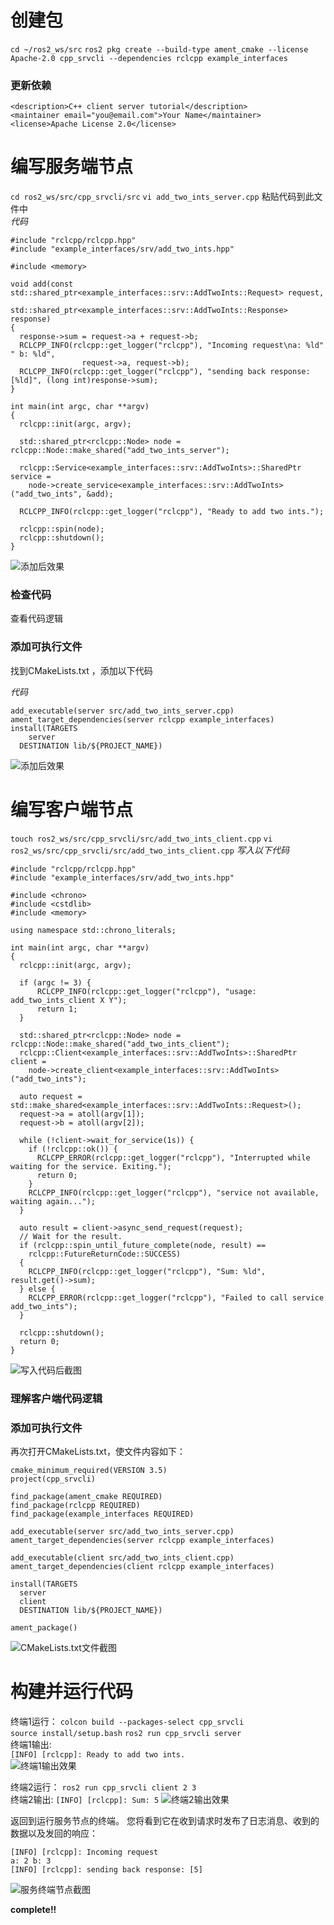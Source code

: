 # 创建包
`cd ~/ros2_ws/src`
`ros2 pkg create --build-type ament_cmake --license Apache-2.0 cpp_srvcli --dependencies rclcpp example_interfaces`
### 更新依赖
```
<description>C++ client server tutorial</description>
<maintainer email="you@email.com">Your Name</maintainer>
<license>Apache License 2.0</license>
```
# 编写服务端节点

`cd ros2_ws/src/cpp_srvcli/src`
`vi add_two_ints_server.cpp`
粘贴代码到此文件中  
*代码*
```
#include "rclcpp/rclcpp.hpp"
#include "example_interfaces/srv/add_two_ints.hpp"

#include <memory>

void add(const std::shared_ptr<example_interfaces::srv::AddTwoInts::Request> request,
          std::shared_ptr<example_interfaces::srv::AddTwoInts::Response>      response)
{
  response->sum = request->a + request->b;
  RCLCPP_INFO(rclcpp::get_logger("rclcpp"), "Incoming request\na: %ld" " b: %ld",
                request->a, request->b);
  RCLCPP_INFO(rclcpp::get_logger("rclcpp"), "sending back response: [%ld]", (long int)response->sum);
}

int main(int argc, char **argv)
{
  rclcpp::init(argc, argv);

  std::shared_ptr<rclcpp::Node> node = rclcpp::Node::make_shared("add_two_ints_server");

  rclcpp::Service<example_interfaces::srv::AddTwoInts>::SharedPtr service =
    node->create_service<example_interfaces::srv::AddTwoInts>("add_two_ints", &add);

  RCLCPP_INFO(rclcpp::get_logger("rclcpp"), "Ready to add two ints.");

  rclcpp::spin(node);
  rclcpp::shutdown();
}
```
![添加后效果](src/.png)


### 检查代码
查看代码逻辑    

### 添加可执行文件

找到CMakeLists.txt ，添加以下代码   

*代码*
```
add_executable(server src/add_two_ints_server.cpp)
ament_target_dependencies(server rclcpp example_interfaces)
install(TARGETS
    server
  DESTINATION lib/${PROJECT_NAME})
```

![添加后效果](src/.png) 

# 编写客户端节点

`touch ros2_ws/src/cpp_srvcli/src/add_two_ints_client.cpp`
`vi ros2_ws/src/cpp_srvcli/src/add_two_ints_client.cpp`
*写入以下代码*
```
#include "rclcpp/rclcpp.hpp"
#include "example_interfaces/srv/add_two_ints.hpp"

#include <chrono>
#include <cstdlib>
#include <memory>

using namespace std::chrono_literals;

int main(int argc, char **argv)
{
  rclcpp::init(argc, argv);

  if (argc != 3) {
      RCLCPP_INFO(rclcpp::get_logger("rclcpp"), "usage: add_two_ints_client X Y");
      return 1;
  }

  std::shared_ptr<rclcpp::Node> node = rclcpp::Node::make_shared("add_two_ints_client");
  rclcpp::Client<example_interfaces::srv::AddTwoInts>::SharedPtr client =
    node->create_client<example_interfaces::srv::AddTwoInts>("add_two_ints");

  auto request = std::make_shared<example_interfaces::srv::AddTwoInts::Request>();
  request->a = atoll(argv[1]);
  request->b = atoll(argv[2]);

  while (!client->wait_for_service(1s)) {
    if (!rclcpp::ok()) {
      RCLCPP_ERROR(rclcpp::get_logger("rclcpp"), "Interrupted while waiting for the service. Exiting.");
      return 0;
    }
    RCLCPP_INFO(rclcpp::get_logger("rclcpp"), "service not available, waiting again...");
  }

  auto result = client->async_send_request(request);
  // Wait for the result.
  if (rclcpp::spin_until_future_complete(node, result) ==
    rclcpp::FutureReturnCode::SUCCESS)
  {
    RCLCPP_INFO(rclcpp::get_logger("rclcpp"), "Sum: %ld", result.get()->sum);
  } else {
    RCLCPP_ERROR(rclcpp::get_logger("rclcpp"), "Failed to call service add_two_ints");
  }

  rclcpp::shutdown();
  return 0;
}
```
![写入代码后截图](src/.png)

### 理解客户端代码逻辑

### 添加可执行文件
再次打开CMakeLists.txt，使文件内容如下：
```
cmake_minimum_required(VERSION 3.5)
project(cpp_srvcli)

find_package(ament_cmake REQUIRED)
find_package(rclcpp REQUIRED)
find_package(example_interfaces REQUIRED)

add_executable(server src/add_two_ints_server.cpp)
ament_target_dependencies(server rclcpp example_interfaces)

add_executable(client src/add_two_ints_client.cpp)
ament_target_dependencies(client rclcpp example_interfaces)

install(TARGETS
  server
  client
  DESTINATION lib/${PROJECT_NAME})

ament_package()
```
![CMakeLists.txt文件截图](src/.png)


# 构建并运行代码
终端1运行： 
`colcon build --packages-select cpp_srvcli`  
`source install/setup.bash` 
`ros2 run cpp_srvcli server`     
终端1输出:    
`[INFO] [rclcpp]: Ready to add two ints.`   
![终端1输出效果](src/.png)  

终端2运行： 
`ros2 run cpp_srvcli client 2 3`    
终端2输出:
`[INFO] [rclcpp]: Sum: 5`
![终端2输出效果](src/.png)


返回到运行服务节点的终端。 您将看到它在收到请求时发布了日志消息、收到的数据以及发回的响应：
```
[INFO] [rclcpp]: Incoming request
a: 2 b: 3
[INFO] [rclcpp]: sending back response: [5]
```
![服务终端节点截图](src/.png)

**complete!!**

